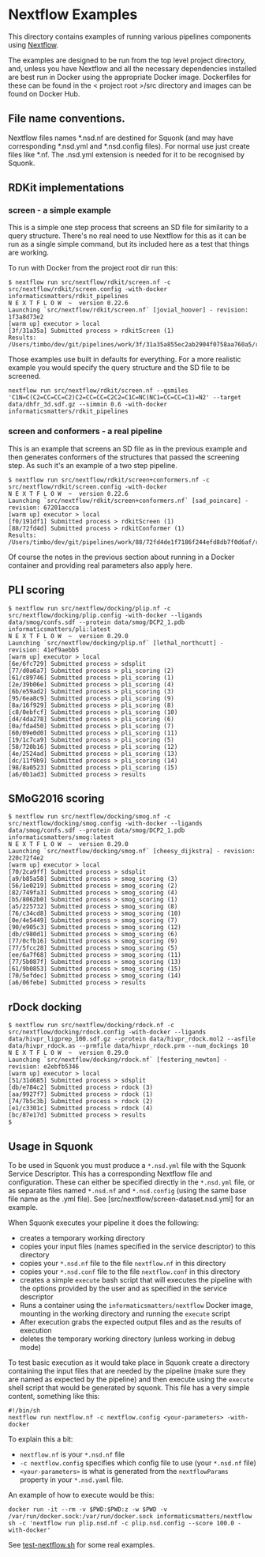 # Nextflow Examples

This directory contains examples of running various pipelines components using [Nextflow](http://nextflow.io).

The examples are designed to be run from the top level project directory, and, unless you have Nextflow and all the 
necessary dependencies installed are best run in Docker using the appropriate Docker image. Dockerfiles for these can
be found in the < project root >/src directory and images can be found on Docker Hub.

## File name conventions.

Nextflow files names *.nsd.nf are destined for Squonk (and may have corresponding *.nsd.yml and *.nsd.config files).
For normal use just create files like *.nf. The .nsd.yml extension is needed for it to be recognised by Squonk.

## RDKit implementations

### screen - a simple example

This is a simple one step process that screens an SD file for similarity to a query structure. There's no real need
to use Nextflow for this as it can be run as a single simple command, but its included here as a test that things are 
working.

To run with Docker from the project root dir run this:

```
$ nextflow run src/nextflow/rdkit/screen.nf -c src/nextflow/rdkit/screen.config -with-docker informaticsmatters/rdkit_pipelines
N E X T F L O W  ~  version 0.22.6
Launching `src/nextflow/rdkit/screen.nf` [jovial_hoover] - revision: 1f3a8d73e2
[warm up] executor > local
[3f/31a35a] Submitted process > rdkitScreen (1)
Results: /Users/timbo/dev/git/pipelines/work/3f/31a35a855ec2ab2904f0758aa760a5/results.sdf.gz
```


Those examples use built in defaults for everything. For a more realistic example you would specify the query structure
and the SD file to be screened.

```
nextflow run src/nextflow/rdkit/screen.nf --qsmiles 'C1N=C(C2=CC=CC=C2)C2=CC=CC=C2C2=C1C=NC(NC1=CC=CC=C1)=N2' --target data/dhfr_3d.sdf.gz --simmin 0.6 -with-docker informaticsmatters/rdkit_pipelines
```    

### screen and conformers - a real pipeline

This is an example that screens an SD file as in the previous example and then generates conformers of the structures 
that passed the screening step. As such it's an example of a two step pipeline.

```
$ nextflow run src/nextflow/rdkit/screen+conformers.nf -c  src/nextflow/rdkit/screen.config -with-docker
N E X T F L O W  ~  version 0.22.6
Launching `src/nextflow/rdkit/screen+conformers.nf` [sad_poincare] - revision: 67201accca
[warm up] executor > local
[f0/191df1] Submitted process > rdkitScreen (1)
[88/72fd4d] Submitted process > rdkitConformer (1)
Results: /Users/timbo/dev/git/pipelines/work/88/72fd4de1f7186f244efd8db7f0d6af/results.sdf.gz
```

Of course the notes in the previous section about running in a Docker container and providing real parameters also apply here.

## PLI scoring

```
$ nextflow run src/nextflow/docking/plip.nf -c src/nextflow/docking/plip.config -with-docker --ligands data/smog/confs.sdf --protein data/smog/DCP2_1.pdb informaticsmatters/pli:latest
N E X T F L O W  ~  version 0.29.0
Launching `src/nextflow/docking/plip.nf` [lethal_northcutt] - revision: 41ef9aebb5
[warm up] executor > local
[6e/6fc729] Submitted process > sdsplit
[77/d0a6a7] Submitted process > pli_scoring (2)
[61/c89746] Submitted process > pli_scoring (1)
[2e/39b06e] Submitted process > pli_scoring (4)
[6b/e59ad2] Submitted process > pli_scoring (3)
[95/6ea8c9] Submitted process > pli_scoring (9)
[8a/16f929] Submitted process > pli_scoring (8)
[c8/0ebfcf] Submitted process > pli_scoring (10)
[d4/4da278] Submitted process > pli_scoring (6)
[0a/fda450] Submitted process > pli_scoring (7)
[60/09e0d0] Submitted process > pli_scoring (11)
[19/1c7ca9] Submitted process > pli_scoring (5)
[58/720b16] Submitted process > pli_scoring (12)
[4e/2524ad] Submitted process > pli_scoring (13)
[dc/11f9b9] Submitted process > pli_scoring (14)
[98/8a0523] Submitted process > pli_scoring (15)
[a6/0b1ad3] Submitted process > results
```

## SMoG2016 scoring

```
$ nextflow run src/nextflow/docking/smog.nf -c src/nextflow/docking/smog.config -with-docker --ligands data/smog/confs.sdf --protein data/smog/DCP2_1.pdb informaticsmatters/smog:latest
N E X T F L O W  ~  version 0.29.0
Launching `src/nextflow/docking/smog.nf` [cheesy_dijkstra] - revision: 220c72f4e2
[warm up] executor > local
[70/2ca9ff] Submitted process > sdsplit
[a9/b85a58] Submitted process > smog_scoring (3)
[56/1e0219] Submitted process > smog_scoring (2)
[82/749fa3] Submitted process > smog_scoring (4)
[b5/8062b0] Submitted process > smog_scoring (1)
[a5/225732] Submitted process > smog_scoring (8)
[76/c34cd8] Submitted process > smog_scoring (10)
[0e/4e5449] Submitted process > smog_scoring (7)
[90/e905c3] Submitted process > smog_scoring (12)
[db/c980d1] Submitted process > smog_scoring (6)
[77/0cfb16] Submitted process > smog_scoring (9)
[77/5fcc28] Submitted process > smog_scoring (5)
[ee/6a7f68] Submitted process > smog_scoring (11)
[77/5b087f] Submitted process > smog_scoring (13)
[61/9b0853] Submitted process > smog_scoring (15)
[70/5efdec] Submitted process > smog_scoring (14)
[a6/06febe] Submitted process > results
```

## rDock docking

```
$ nextflow run src/nextflow/docking/rdock.nf -c src/nextflow/docking/rdock.config -with-docker --ligands data/hivpr_ligprep_100.sdf.gz --protein data/hivpr_rdock.mol2 --asfile data/hivpr_rdock.as --prmfile data/hivpr_rdock.prm --num_dockings 10
N E X T F L O W  ~  version 0.29.0
Launching `src/nextflow/docking/rdock.nf` [festering_newton] - revision: e2ebfb5346
[warm up] executor > local
[51/31d685] Submitted process > sdsplit
[db/e784c2] Submitted process > rdock (3)
[aa/9927f7] Submitted process > rdock (1)
[74/7b5c3b] Submitted process > rdock (2)
[e1/c3301c] Submitted process > rdock (4)
[bc/87e17d] Submitted process > results
$
```


## Usage in Squonk

To be used in Squonk you must produce a `*.nsd.yml` file with the Squonk Service Descriptor. This has a corresponding Nextflow
file and configuration. These can either be specified directly in the `*.nsd.yml` file, or as separate files named `*.nsd.nf` and 
`*.nsd.config` (using the same base file name as the .yml file).
See [src/nextflow/screen-dataset.nsd.yml] for an example.

When Squonk executes your pipeline it does the following:
* creates a temporary working directory
* copies your input files (names specified in the service descriptor) to this directory
* copies your `*.nsd.nf` file to the file `nextflow.nf` in this directory
* copies your `*.nsd.conf` file to the file `nextflow.conf` in this directory
* creates a simple `execute` bash script that will executes the pipeline with the options provided by the user and as specified 
in the service descriptor
* Runs a container using the `informaticsmatters/nextflow` Docker image, mounting in the working directory and running the
`execute` script
* After execution grabs the expected output files and as the results of execution
* deletes the temporary working directory (unless working in debug mode)

To test basic execution as it would take place in Squonk create a directory containing the input files that are needed by
the pipeline (make sure they are named as expected by the pipeline) and then execute using the `execute` shell script that 
would be generated by squonk. This file has a very simple content, something like this:
```
#!/bin/sh
nextflow run nextflow.nf -c nextflow.config <your-parameters> -with-docker
```
To explain this a bit:
* `nextflow.nf` is your `*.nsd.nf` file
* `-c nextflow.config` specifies which config file to use (your `*.nsd.nf` file) 
* `<your-parameters>` is what is generated from the `nextflowParams` property in your `*.nsd.yaml` file.

An example of how to execute would be this:

```
docker run -it --rm -v $PWD:$PWD:z -w $PWD -v /var/run/docker.sock:/var/run/docker.sock informaticsmatters/nextflow sh -c 'nextflow run plip.nsd.nf -c plip.nsd.config --score 100.0 -with-docker'
``` 

See [test-nextflow.sh](../..test-nextflow.sh) for some real examples.
